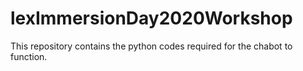 # lexImmersionDay2020Workshop
This repository contains the python codes required for the chabot to function.
